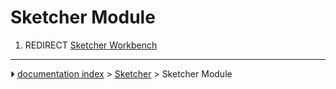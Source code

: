 # Sketcher Module
1.  REDIRECT [Sketcher Workbench](Sketcher_Workbench.md)



---
⏵ [documentation index](../README.md) > [Sketcher](Sketcher_Workbench.md) > Sketcher Module
